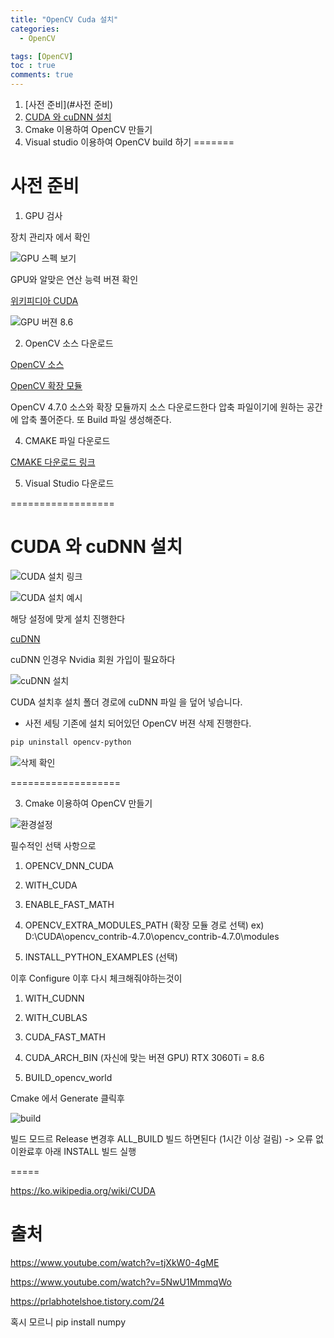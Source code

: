 ```yaml
---
title: "OpenCV Cuda 설치"
categories:
  - OpenCV

tags: [OpenCV]
toc : true
comments: true
---
```

1. [사전 준비](#사전 준비) 
2. [CUDA 와 cuDNN 설치](#cuda-와-cudnn-설치)
3. Cmake 이용하여 OpenCV 만들기
4. Visual studio 이용하여 OpenCV build 하기
=======
# 사전 준비

1. GPU 검사

장치 관리자 에서 확인

![GPU 스펙 보기](/assets/img/%EA%B0%9C%EB%B0%9C%ED%99%98%EA%B2%BD/OpenCV_CUDA/GPU%20%EC%82%AC%EC%96%91.png)

GPU와 알맞은 연산 능력 버젼 확인

[위키피디아 CUDA](https://ko.wikipedia.org/wiki/CUDA)

![GPU 버젼 8.6](/assets/img/%EA%B0%9C%EB%B0%9C%ED%99%98%EA%B2%BD/OpenCV_CUDA/GPU_%EB%B2%84%EC%A0%BC.png)


2. OpenCV 소스 다운로드

[OpenCV 소스](https://opencv.org/releases/)

[OpenCV 확장 모듈](https://github.com/opencv/opencv_contrib/tags)

OpenCV 4.7.0 소스와 확장 모듈까지 소스 다운로드한다
압축 파일이기에 원하는 공간에 압축 풀어준다.
또 Build 파일 생성해준다.



4. CMAKE 파일 다운로드


[CMAKE 다운로드 링크](https://cmake.org/download/)


5. Visual Studio 다운로드


==================
# CUDA 와 cuDNN 설치

![CUDA 설치 링크 ](https://developer.nvidia.com/cuda-downloads?target_os=Windows&target_arch=x86_64&target_version=11&target_type=exe_local)

![CUDA 설치 예시](/assets/img/%EA%B0%9C%EB%B0%9C%ED%99%98%EA%B2%BD/OpenCV_CUDA/CUDA%20%EC%84%A4%EC%B9%98.png)

해당 설정에 맞게 설치 진행한다

[cuDNN](https://developer.nvidia.com/cudnn)

cuDNN 인경우 Nvidia 회원 가입이 필요하다


![cuDNN 설치](/assets/img/%EA%B0%9C%EB%B0%9C%ED%99%98%EA%B2%BD/OpenCV_CUDA/cuDNN%20%EC%84%A4%EC%B9%98.png)

CUDA 설치후 설치 폴더 경로에 cuDNN 파일 을 덮어 넣습니다.


* 사전 세팅
 기존에 설치 되어있던 OpenCV 버젼 삭제 진행한다.

```bash
pip uninstall opencv-python
```

 ![삭제 확인](/assets/img//%EA%B0%9C%EB%B0%9C%ED%99%98%EA%B2%BD/OpenCV_CUDA/openCV%20%EC%82%AD%EC%A0%9C.png)


===================


3. Cmake 이용하여 OpenCV 만들기

![환경설정](/assets/img/%EA%B0%9C%EB%B0%9C%ED%99%98%EA%B2%BD/OpenCV_CUDA/configuration.png)


필수적인 선택 사항으로

1. OPENCV_DNN_CUDA 

2. WITH_CUDA

3. ENABLE_FAST_MATH

4. OPENCV_EXTRA_MODULES_PATH (확장 모듈 경로 선택)
ex) D:\CUDA\opencv_contrib-4.7.0\opencv_contrib-4.7.0\modules

5. INSTALL_PYTHON_EXAMPLES (선택)

 이후 Configure 이후 다시 체크해줘야하는것이 

1. WITH_CUDNN

2. WITH_CUBLAS

3. CUDA_FAST_MATH

4. CUDA_ARCH_BIN (자신에 맞는 버젼 GPU)
RTX 3060Ti = 8.6

5. BUILD_opencv_world

Cmake 에서 Generate 클릭후

![build](/assets/img/%EA%B0%9C%EB%B0%9C%ED%99%98%EA%B2%BD/OpenCV_CUDA/build.png)


빌드 모드르 Release 변경후 ALL_BUILD 빌드 하면된다 (1시간 이상 걸림)
-> 오류 없이완료후 아래 INSTALL 빌드 실행

=====





https://ko.wikipedia.org/wiki/CUDA
# 출처
https://www.youtube.com/watch?v=tjXkW0-4gME

https://www.youtube.com/watch?v=5NwU1MmmqWo

https://prlabhotelshoe.tistory.com/24

혹시 모르니
pip install numpy